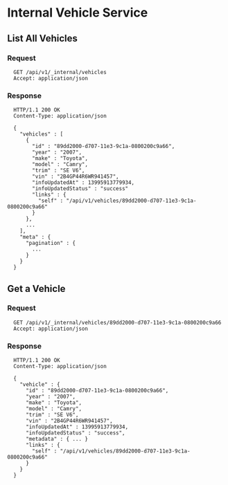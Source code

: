Internal Vehicle Service
========================


List All Vehicles
-----------------

### Request

      GET /api/v1/_internal/vehicles
      Accept: application/json

### Response

      HTTP/1.1 200 OK
      Content-Type: application/json

      {
        "vehicles" : [
          {
            "id" : "89dd2000-d707-11e3-9c1a-0800200c9a66",
            "year" : "2007",
            "make" : "Toyota",
            "model" : "Camry",
            "trim" : "SE V6",
            "vin" : "2B4GP44R6WR941457",
            "infoUpdatedAt" : 13995913779934,
            "infoUpdatedStatus" : "success"
            "links" : {
              "self" : "/api/v1/vehicles/89dd2000-d707-11e3-9c1a-0800200c9a66"
            }
          },
          ...
        ],
        "meta" : {
          "pagination" : {
            ...
          }
        }
      }


Get a Vehicle
-------------

### Request

      GET /api/v1/_internal/vehicles/89dd2000-d707-11e3-9c1a-0800200c9a66
      Accept: application/json

### Response

      HTTP/1.1 200 OK
      Content-Type: application/json

      {
        "vehicle" : {
          "id" : "89dd2000-d707-11e3-9c1a-0800200c9a66",
          "year" : "2007",
          "make" : "Toyota",
          "model" : "Camry",
          "trim" : "SE V6",
          "vin" : "2B4GP44R6WR941457",
          "infoUpdatedAt" : 13995913779934,
          "infoUpdatedStatus" : "success",
          "metadata" : { ... }
          "links" : {
            "self" : "/api/v1/vehicles/89dd2000-d707-11e3-9c1a-0800200c9a66"
          }
        }
      }
